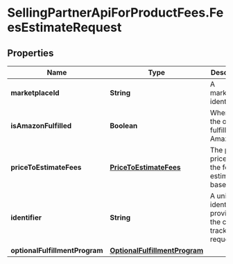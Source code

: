 # SellingPartnerApiForProductFees.FeesEstimateRequest

## Properties
Name | Type | Description | Notes
------------ | ------------- | ------------- | -------------
**marketplaceId** | **String** | A marketplace identifier. | 
**isAmazonFulfilled** | **Boolean** | When true, the offer is fulfilled by Amazon. | [optional] 
**priceToEstimateFees** | [**PriceToEstimateFees**](PriceToEstimateFees.md) | The product price that the fee estimate is based on. | 
**identifier** | **String** | A unique identifier provided by the caller to track this request. | 
**optionalFulfillmentProgram** | [**OptionalFulfillmentProgram**](OptionalFulfillmentProgram.md) |  | [optional] 


